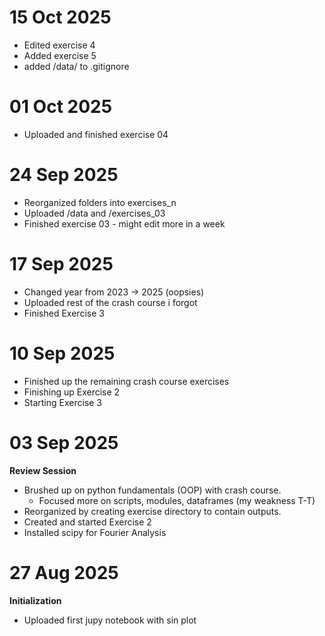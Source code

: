# 15 Oct 2025
- Edited exercise 4
- Added exercise 5
- added /data/ to .gitignore

# 01 Oct 2025
- Uploaded and finished exercise 04

# 24 Sep 2025
- Reorganized folders into exercises_n
- Uploaded /data and /exercises_03
- Finished exercise 03 - might edit more in a week

# 17 Sep 2025
- Changed year from 2023 -> 2025 (oopsies)
- Uploaded rest of the crash course i forgot
- Finished Exercise 3

# 10 Sep 2025
- Finished up the remaining crash course exercises
- Finishing up Exercise 2
- Starting Exercise 3

# 03 Sep 2025
**Review Session**
- Brushed up on python fundamentals (OOP) with crash course.
    - Focused more on scripts, modules, dataframes (my weakness T-T) 
- Reorganized by creating exercise directory to contain outputs.
- Created and started Exercise 2
- Installed scipy for Fourier Analysis

# 27 Aug 2025
**Initialization**
- Uploaded first jupy notebook with sin plot
